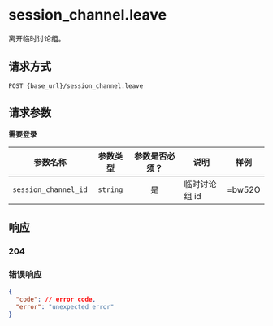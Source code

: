 # session_channel.leave

离开临时讨论组。

## 请求方式

```
POST {base_url}/session_channel.leave
```

## 请求参数

**需要登录**

| 参数名称 | 参数类型 | 参数是否必须？ | 说明 | 样例 |
|:--------:|:--------:|:--------------:|------|------|
| `session_channel_id` | `string` | 是 | 临时讨论组 id | =bw52O |

## 响应

### 204
### 错误响应

```json
{
  "code": // error code,
  "error": "unexpected error"
}
```

<!-- generated by gen_doc.js -->
